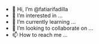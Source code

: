 - 👋 Hi, I’m @fatiarifadilla
- 👀 I’m interested in ...
- 🌱 I’m currently learning ...
- 💞️ I’m looking to collaborate on ...
- 📫 How to reach me ...

<!---
fatiarifadilla/fatiarifadilla is a ✨ special ✨ repository because its `README.md` (this file) appears on your GitHub profile.
You can click the Preview link to take a look at your changes.
--->
